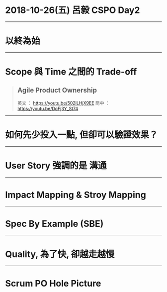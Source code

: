 # 2018-10-26(五) 呂毅 CSPO Day2
---
# 以終為始

---
# Scope 與 Time 之間的 Trade-off

> ## Agile Product Ownership
> 英文 ： https://youtu.be/502ILHjX9EE
> 簡中 ： https://youtu.be/DoFj3Y_St74

---
# 如何先少投入一點, 但卻可以驗證效果？

---
# User Story 強調的是 **溝通**

---
# Impact Mapping & Stroy Mapping

---
# Spec By Example (SBE)

---
# Quality, 為了快, 卻越走越慢

---
# Scrum PO Hole Picture 
